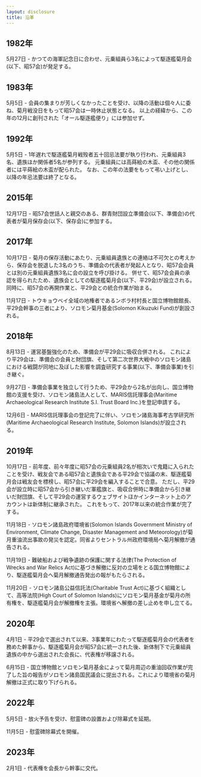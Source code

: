 ```yaml
---
layout: disclosure
title: 沿革
---
```


## 1982年
5月27日 - かつての海軍記念日に合わせ、元乗組員ら3名によって駆逐艦菊月会(以下、昭57会)が発足する。

## 1983年
5月5日 - 会員の集まりが芳しくなかったことを受け、以降の活動は個々人に委ね、菊月戦没日をもって昭57会は一時休止状態となる。
以上の経緯から、この年の12月に創刊された「オール駆逐艦便り」には参加せず。

## 1992年
5月5日 - 1年遅れで駆逐艦菊月戦歿者五十回忌法要が執り行われ、元乗組員3名、遺族ほか関係者5名が参列する。
元乗組員には高蒔絵の木盃、その他の関係者には平蒔絵の木盃が配られた。
なお、この年の法要をもって弔い上げとし、以降の年忌法要は終了となる。

## 2015年
12月17日 - 昭57会世話人と親交のある、群青財団設立準備会(以下、準備会)の代表者が菊月保存会(以下、保存会)に参加する。

## 2017年
10月17日 - 菊月の保存活動にあたり、元乗組員遺族との連絡は不可欠との考えから、保存会を脱退した3名のうち、準備会の代表者が発起人となり、昭57会会員とは別の元乗組員遺族3名に会の設立を呼び掛ける。
併せて、昭57会会員の承認を得られたため、遺族会としての駆逐艦菊月会(以下、平29会)が設立される。
同時に、昭57会の再開作業と、平29会との統合作業が始まる。

11月17日 - トウキョウベイ全域の地権者であるンボラ村村長と国立博物館館長、平29会幹事の三者により、ソロモン菊月基金(Solomon Kikuzuki Fund)が創設される。

## 2018年
8月13日 - 運営基盤強化のため、準備会が平29会に吸収合併される。
これにより平29会は、準備会の会員と財団旗、そして第二次世界大戦中のソロモン諸島における戦闘が同地に及ぼした影響を調査研究する事業(以下、準備会事業)を引き継ぐ。

9月27日 - 準備会事業を独立して行うため、平29会から2名が出向し、国立博物館の支援を受け、ソロモン諸島法人として、MARIS信託理事会(Maritime Archaeological Research Institute S.I. Trust Board Inc.)を登記申請する。

12月6日 - MARIS信託理事会の登記完了に伴い、ソロモン諸島海事考古学研究所(Maritime Archaeological Research Institute, Solomon Islands)が設立される。

## 2019年
10月17日 - 前年度、前々年度に昭57会の元乗組員2名が相次いで鬼籍に入られたことを受け、戦友会である昭57会と遺族会である平29会で協議の末、駆逐艦菊月会は戦友会を標榜し、昭57会に平29会を編入することで合意。
ただし、平29会が設立時に昭57会から引き継いだ軍艦旗と、吸収合併時に準備会から引き継いだ財団旗、そして平29会の運営するウェブサイトほかインターネット上のアカウントは新体制に継承された。
これをもって、2017年以来の統合作業が完了する。

11月18日 - ソロモン諸島政府環境省(Solomon Islands Government Ministry of Environment, Climate Change, Disaster Management and Meteorology)が菊月重油流出事故の発災を認定。同省よりセントラル州政府環境局へ菊月解撤が通告される。

11月19日 - 難破船および戦争遺跡の保護に関する法律(The Protection of Wrecks and War Relics Act)に基づき解撤に反対の立場をとる国立博物館により、駆逐艦菊月会へ菊月解撤通告発出の報がもたらされる。

11月20日 - ソロモン諸島公益信託法(Charitable Trust Act)に基づく組織として、高等法院(High Court of Solomon Islands)にソロモン菊月基金が菊月の所有権を、駆逐艦菊月会が解撤権を主張。環境省へ解撤の差し止めを申し立てる。

## 2020年
4月1日 - 平29会で選出されて以来、3事業年にわたって駆逐艦菊月会の代表者を務めた幹事から、駆逐艦菊月会が昭57会に統一された後、新体制下で元乗組員遺族の中から選出された会長に、代表権が移譲される。

6月15日 - 国立博物館とソロモン菊月基金によって菊月周辺の重油回収作業が完了した旨の報告がソロモン諸島国民議会に提出される。これにより環境省の菊月解撤は正式に取り下げられる。

## 2022年
5月5日 - 放火予告を受け、慰霊碑の設置および除幕式を延期。

11月5日 - 慰霊碑除幕式を開催。

## 2023年
2月1日 - 代表権を会長から幹事に交代。
